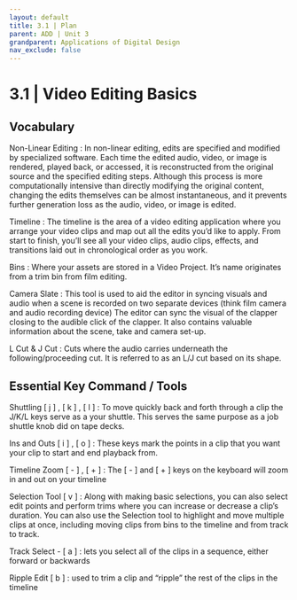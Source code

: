 ```yaml
---
layout: default
title: 3.1 | Plan
parent: ADD | Unit 3
grandparent: Applications of Digital Design
nav_exclude: false
---
```

# 3.1 | Video Editing Basics

## Vocabulary

Non-Linear Editing
: In non-linear editing, edits are specified and modified by specialized software. Each time the edited audio, video, or image is rendered, played back, or accessed, it is reconstructed from the original source and the specified editing steps. Although this process is more computationally intensive than directly modifying the original content, changing the edits themselves can be almost instantaneous, and it prevents further generation loss as the audio, video, or image is edited.

Timeline
: The timeline is the area of a video editing application where you arrange your video clips and map out all the edits you’d like to apply. From start to finish, you’ll see all your video clips, audio clips, effects, and transitions laid out in chronological order as you work.


Bins
: Where your assets are stored in a Video Project. It’s name originates from a trim bin from film editing.

Camera Slate
: This tool is used to aid the editor in syncing visuals and audio when a scene is recorded on two separate devices (think film camera and audio recording device) The editor can sync the visual of the clapper closing to the audible click of the clapper.
  It also contains valuable information about the scene, take and camera set-up.


L Cut & J Cut
: Cuts where the audio carries underneath the following/proceeding cut. It is referred to as an L/J cut based on its shape.


## Essential Key Command / Tools

Shuttling [ j ] , [ k ] , [ l ]
: To move quickly back and forth through a clip the J/K/L keys serve as a your shuttle. This serves the same purpose as a job shuttle knob did on tape decks.

Ins and Outs [ i ] , [ o ] 
: These keys mark the points in a clip that you want your clip to start and end playback from.

Timeline Zoom [ - ] , [ + ]
: The [ - ] and [ + ] keys on the keyboard will zoom in and out on your timeline

Selection Tool [ v ]
: Along with making basic selections, you can also select edit points and perform trims where you can increase or decrease a clip’s duration. You can also use the Selection tool to highlight and move multiple clips at once, including moving clips from bins to the timeline and from track to track.

Track Select - [ a ] 
: lets you select all of the clips in a sequence, either forward or backwards

Ripple Edit [ b ] 
: used to trim a clip and “ripple” the rest of the clips in the timeline
